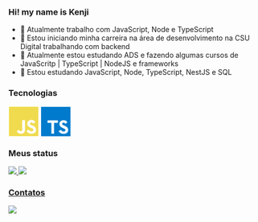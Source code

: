### Hi! my name is Kenji
- 🔭 Atualmente trabalho com JavaScript, Node e TypeScript
- 🏢 Estou iniciando minha carreira na área de desenvolvimento na CSU Digital trabalhando com backend
- 🎒 Atualmente estou estudando ADS e fazendo algumas cursos de JavaScritp | TypeScript | NodeJS e frameworks
- 🌱 Estou estudando JavaScript, Node, TypeScript, NestJS e SQL

### Tecnologias
<div>
  <img align="center" alt="Kenji-Js" height="60" src="https://raw.githubusercontent.com/devicons/devicon/master/icons/javascript/javascript-plain.svg">
  <img align="center" alt="Kenji-Ts" height="60" src="https://raw.githubusercontent.com/devicons/devicon/master/icons/typescript/typescript-plain.svg">
</div>

### Meus status
<div>
  <a href="https://github.com/kenjisakai-dev">
  <img height="180em" src="https://github-readme-stats.vercel.app/api/top-langs/?username=kenjisakai-dev&layout=compact&theme=dark"/>
  <img height="180em" src="https://github-readme-stats.vercel.app/api?username=kenjisakai-dev&show_icons=true&theme=dark&include_all_commits=true&count_private=true"/>
</div>

### Contatos
<div>
  <a href="https://linkedin.com/in/kenji-sakai-4bb86b251">
    <img src="https://img.shields.io/badge/LinkedIn-0077B5?style=for-the-badge&logo=linkedin&logoColor=white"/>
  </a>
</div>
